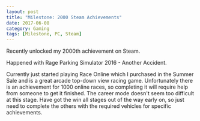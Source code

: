 ```yaml
---
layout: post
title: "Milestone: 2000 Steam Achievements"
date: 2017-06-08
category: Gaming
tags: [Milestone, PC, Steam]
---
```


Recently unlocked my 2000th achievement on Steam.

Happened with Rage Parking Simulator 2016 - Another Accident.

Currently just started playing Race Online which I purchased in the Summer Sale and is a great arcade top-down view racing game.  Unfortunately there is an achievement for 1000 online races, so completing it will require help from someone to get it finished.  The career mode doesn't seem too difficult at this stage.  Have got the win all stages out of the way early on, so just need to complete the others with the required vehicles for specific achievements.